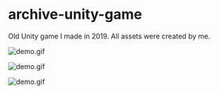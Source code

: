 # archive-unity-game
Old Unity game I made in 2019. All assets were created by me.

![demo.gif](https://github.com/xegativ/archive-unity-game/demo.gif)

![demo.gif](https://github.com/xegativ/archive-unity-game/assets/52055203/f3fa2dc4-b5dd-418a-973c-0fdfa79d6751.gif)

![demo.gif](https://media.giphy.com/media/6IbQBiEqZ6yRvDNv0X/giphy.gif)
